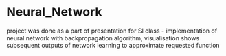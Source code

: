 # Neural_Network

project was done as a part of presentation for SI class - implementation of neural network with backpropagation algorithm, visualisation shows subsequent outputs of network learning to approximate requested function

